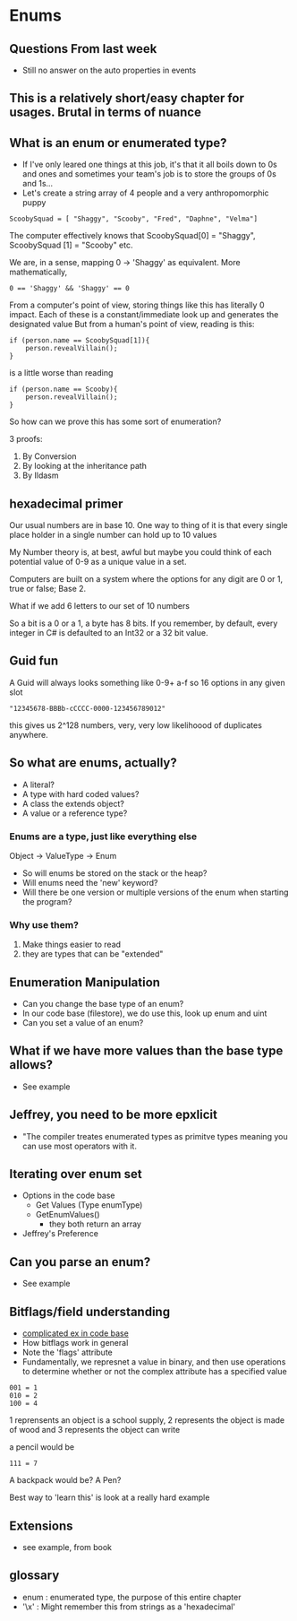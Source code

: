 # Enums

## Questions From last week
* Still no answer on the auto properties in events

## This is a relatively short/easy chapter for usages. Brutal in terms of nuance

## What is an enum or enumerated type?
- If I've only leared one things at this job, it's that it all boils down to 0s and ones and sometimes your team's job is to store the groups of 0s and 1s...
- Let's create a string array of 4 people and a very anthropomorphic puppy

```
ScoobySquad = [ "Shaggy", "Scooby", "Fred", "Daphne", "Velma"]
```

The computer effectively knows that ScoobySquad[0] = "Shaggy", ScoobySquad [1] = "Scooby" etc.

We are, in a sense, mapping 0 &rarr; 'Shaggy' as equivalent. More mathematically, 
```
0 == 'Shaggy' && 'Shaggy' == 0
```

From a computer's point of view, storing things like this has literally 0 impact. Each of these is a constant/immediate look up and generates the designated value
But from a human's point of view, reading is this:

```
if (person.name == ScoobySquad[1]){
	person.revealVillain();
}
```

is a little worse than reading 

```
if (person.name == Scooby){
	person.revealVillain();
}
```

So how can we prove this has some sort of enumeration?

3 proofs:
1. By Conversion
2. By looking at the inheritance path
3. By Ildasm


## hexadecimal primer
Our usual numbers are in base 10. One way to thing of it is that every single place holder in a single number can hold up to 10 values

My Number theory is, at best, awful but maybe you could think of each potential value of 0-9 as a unique value in a set. 



Computers are built  on a system where the options for any digit are 0 or 1, true or false; Base 2.

What if we add 6 letters to our set of 10 numbers

So a bit is a 0 or a 1, a byte has 8 bits. If you remember, by default, every integer in C# is defaulted to an Int32 or a 32 bit value. 

## Guid fun
A Guid will always looks something like 0-9+ a-f so 16 options in any given slot

```
"12345678-BBBb-cCCCC-0000-123456789012"
```

this gives us 2^128 numbers, very, very low likelihoood of duplicates anywhere.

## So what are enums, actually?
- A literal?
- A type with hard coded values?
- A class the extends object?
- A value or a reference type?

### Enums are a type, just like everything else
Object &rarr; ValueType &rarr; Enum
* So will enums be stored on the stack or the heap?
* Will enums need the 'new' keyword?
* Will there be one version or multiple versions of the enum when starting the program?

### Why use them?
1. Make things easier to read
2. they are types that can be "extended"

## Enumeration Manipulation
* Can you change the base type of an enum?
* In our code base (filestore), we do use this, look up enum and uint
* Can you set a value of an enum?

## What if we have more values than the base type allows?
* See example

## Jeffrey, you need to be more epxlicit
* "The compiler treates enumerated types as primitve types meaning you can use most operators with it.



## Iterating over enum set
* Options in the code base
    - Get Values (Type enumType)
	- GetEnumValues()
    	- they both return an array
* Jeffrey's Preference

## Can you parse an enum?
* See example


## Bitflags/field understanding
* [complicated ex in code base](https://onedrive.visualstudio.com/DefaultCollection/SharePoint%20Online/_git/SPO.Core?path=/sts/stsom/Cobalt/SPHostBlobStoreTypes.cs&version=GBmain&line=142&lineEnd=160&lineStartColumn=4&lineEndColumn=64&lineStyle=plain&_a=contents)
* How bitflags work in general
* Note the 'flags' attribute
* Fundamentally, we represnet a value in binary, and then use operations to determine whether or not the complex attribute has a specified value
```
001 = 1
010 = 2
100 = 4
```

1 reprensents an object is a school supply, 2 represents the object is made of wood and 3 represents the object can write

a pencil would be 

```
111 = 7
```

A backpack would be?
A Pen?


Best way to 'learn this' is look at a really hard example

## Extensions
* see example, from book
## glossary
* enum : enumerated type, the purpose of this entire chapter
* '\x' : Might remember this from strings as a 'hexadecimal'


